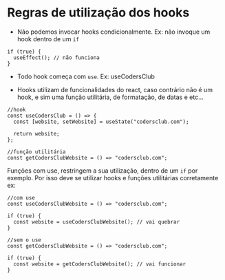 # Regras de utilização dos hooks

- Não podemos invocar hooks condicionalmente. Ex: não invoque um hook dentro de um `if`

```tsx
if (true) {
  useEffect(); // não funciona
}
```

- Todo hook começa com `use`. Ex: useCodersClub

- Hooks utilizam de funcionalidades do react, caso contrário não é um hook, e sim uma função utilitária, de formatação, de datas e etc...

```tsx
//hook
const useCodersClub = () => {
  const [website, setWebsite] = useState("codersclub.com");

  return website;
};
```

```tsx
//função utilitária
const getCodersClubWebsite = () => "codersclub.com";
```

Funções com use, restringem a sua utilização, dentro de um `if` por exemplo. Por isso deve se utilizar hooks e funções utilitárias corretamente ex:

```tsx
//com use
const useCodersClubWebsite = () => "codersclub.com";

if (true) {
  const website = useCodersClubWebsite(); // vai quebrar
}
```

```tsx
//sem o use
const getCodersClubWebsite = () => "codersclub.com";

if (true) {
  const website = getCodersClubWebsite(); // vai funcionar
}
```
